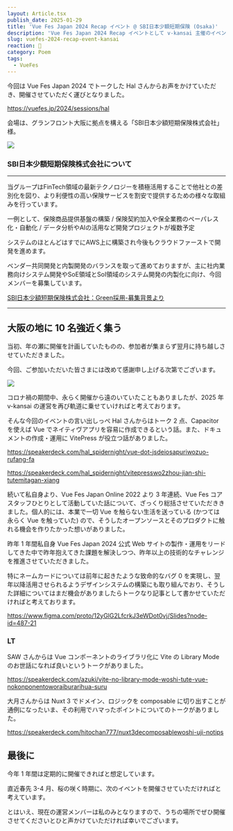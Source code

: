 ```yaml
---
layout: Article.tsx
publish_date: 2025-01-29
title: 'Vue Fes Japan 2024 Recap イベント @ SBI日本少額短期保険 (Osaka)'
description: 'Vue Fes Japan 2024 Recap イベントとして v-kansai 主催のイベントを関西 (大阪) にて開催させていただきましたので、その記録をば。'
slug: vuefes-2024-recap-event-kansai
reaction: 🥰
category: Poem
tags:
  - VueFes
---
```


今回は Vue Fes Japan 2024 でトークした Hal さんからお声をかけていただき、開催させていただく運びとなりました。

https://vuefes.jp/2024/sessions/hal

会場は、グランフロント大阪に拠点を構える「SBI日本少額短期保険株式会社」様。

![](https://i.imgur.com/mmi6ATq.jpg)

### SBI日本少額短期保険株式会社について

---

当グループはFinTech領域の最新テクノロジーを積極活用することで他社との差別化を図り、より利便性の高い保険サービスを割安で提供するための様々な取組みを行っています。

一例として、保険商品提供基盤の構築 / 保険契約加入や保全業務のペーパレス化・自動化 / データ分析やAIの活用など開発プロジェクトが複数予定

システムのほとんどはすでにAWS上に構築され今後もクラウドファーストで開発を進めます。

ベンダー共同開発と内製開発のバランスを取って進めておりますが、主に社内業務向けシステム開発やSoE領域とSoI領域のシステム開発の内製化に向け、今回メンバーを募集しています。

[SBI日本少額短期保険株式会社：Green採用-募集背景より](https://www.green-japan.com/company/7768/job/273621)

---

## 大阪の地に 10 名強近く集う

当初、年の瀬に開催を計画していたものの、参加者が集まらず翌月に持ち越しさせていただきました。

今回、ご参加いただいた皆さまには改めて感謝申し上げる次第でございます。

![](https://i.imgur.com/XTWANTf.jpg)

コロナ禍の期間中、永らく開催から遠のいていたこともありましたが、2025 年 v-kansai の運営を再び軌道に乗せていければと考えております。

そんな今回のイベントの言い出しっぺ Hal さんからはトーク 2 点、Capacitor を使えば Vue でネイティヴアプリを容易に作成できるという話。また、ドキュメントの作成・運用に VitePress が役立つ話がありました。

https://speakerdeck.com/hal_spidernight/vue-dot-jsdeiosapuriwozuo-rufang-fa

https://speakerdeck.com/hal_spidernight/vitepresswo2zhou-jian-shi-tutemitagan-xiang

続いて私自身より、Vue Fes Japan Online 2022 より 3 年連続、Vue Fes コアスタッフひとりとして活動していた話について、ざっくり総括させていただききました。個人的には、本業で一切 Vue を触らない生活を送っている (かつては永らく Vue を触っていた) ので、そうしたオープンソースとそのプロダクトに触れる機会を作りたかった想いがありました。

昨年 1 年間私自身 Vue Fes Japan 2024 公式 Web サイトの製作・運用をリードしてきた中で昨年抱えてきた課題を解決しつつ、昨年以上の技術的なチャレンジを推進させていただきました。

特にネームカードについては前年に起きたような致命的なバグ 0 を実現し、翌年以降活用させられるようデザインシステムの構築にも取り組んでおり、そうした詳細についてはまだ機会がありましたらトークなり記事として書かせていただければと考えております。

https://www.figma.com/proto/12yGlG2LfcrkJ3eWDot0vj/Slides?node-id=487-21

### LT

SAW さんからは Vue コンポーネントのライブラリ化に Vite の Library Mode のお世話になれば良いというトークがありました。

https://speakerdeck.com/azuki/vite-no-library-mode-woshi-tute-vue-nokonponentoworaiburarihua-suru

大月さんからは Nuxt 3 でドメイン、ロジックを composable に切り出すことが通例になったいま、その利用でハマったポイントについてのトークがありました。

https://speakerdeck.com/hitochan777/nuxt3decomposablewoshi-uji-notips

## 最後に

今年 1 年間は定期的に開催できればと想定しています。

直近春先 3-4 月、桜の咲く時期に、次のイベントを開催させていただければと考えています。

とはいえ、現在の運営メンバーは私のみとなりますので、うちの場所でぜひ開催させてくださいとひと声かけていただければ幸いでございます。
